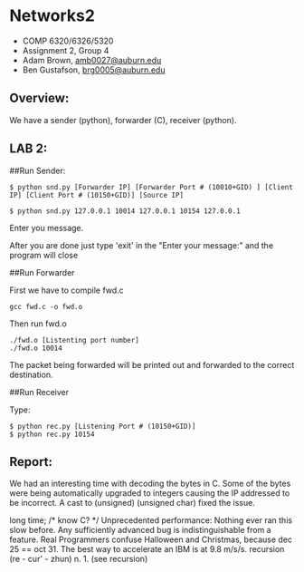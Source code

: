Networks2
=========
- COMP 6320/6326/5320
- Assignment 2, Group 4
- Adam Brown, amb0027@auburn.edu
- Ben Gustafson, brg0005@auburn.edu

Overview:
-------------

We have a sender (python), forwarder (C), receiver (python).

LAB 2:
-------------

##Run Sender:

	$ python snd.py [Forwarder IP] [Forwarder Port # (10010+GID) ] [Client IP] [Client Port # (10150+GID)] [Source IP]

	$ python snd.py 127.0.0.1 10014 127.0.0.1 10154 127.0.0.1

Enter you message.

After you are done just type 'exit' in the "Enter your message:" and the program will close


##Run Forwarder

First we have to compile fwd.c

	gcc fwd.c -o fwd.o

Then run fwd.o

	./fwd.o [Listenting port number]
	./fwd.o 10014

The packet being forwarded will be printed out and forwarded to the correct destination.

##Run Receiver

Type:

	$ python rec.py [Listening Port # (10150+GID)]
	$ python rec.py 10154

Report:
-------------

We had an interesting time with decoding the bytes in C.
Some of the bytes were being automatically upgraded to integers causing the IP addressed to be incorrect.
A cast to (unsigned) (unsigned char) fixed the issue.




long time; /* know C? */
Unprecedented performance: Nothing ever ran this slow before.
Any sufficiently advanced bug is indistinguishable from a feature.
Real Programmers confuse Halloween and Christmas, because dec 25 == oct 31.
The best way to accelerate an IBM is at 9.8 m/s/s.
recursion (re - cur' - zhun) n. 1. (see recursion)
